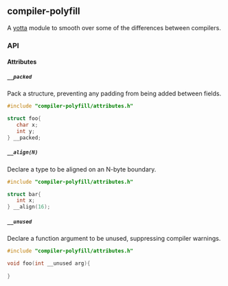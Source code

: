 ## compiler-polyfill

A [yotta](http://github.com/ARMmbed/yotta) module to smooth over some of the
differences between compilers.

### API

#### Attributes
##### `__packed`
Pack a structure, preventing any padding from being added between fields.

```C
#include "compiler-polyfill/attributes.h"

struct foo{
   char x;
   int y;
} __packed;
```

##### `__align(N)`
Declare a type to be aligned on an N-byte boundary.

```C
#include "compiler-polyfill/attributes.h"

struct bar{
   int x;
} __align(16);
```

##### `__unused`
Declare a function argument to be unused, suppressing compiler warnings.

```C
#include "compiler-polyfill/attributes.h"

void foo(int __unused arg){
    
}

```



